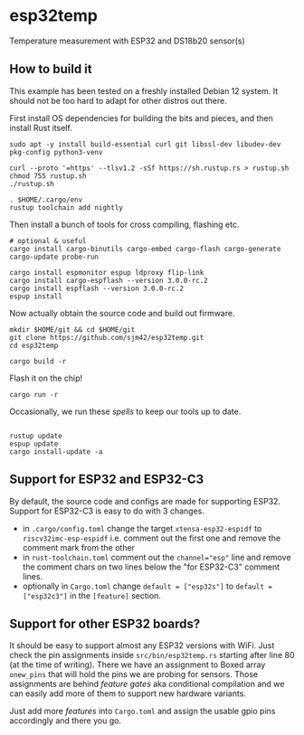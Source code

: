 # esp32temp

Temperature measurement with ESP32 and DS18b20 sensor(s)

## How to build it

This example has been tested on a freshly installed Debian 12 system.
It should not be too hard to adapt for other distros out there.

First install OS dependencies for building the bits and pieces, and then install Rust itself.

```lang=bash
sudo apt -y install build-essential curl git libssl-dev libudev-dev pkg-config python3-venv

curl --proto '=https' --tlsv1.2 -sSf https://sh.rustup.rs > rustup.sh
chmod 755 rustup.sh
./rustup.sh

. $HOME/.cargo/env
rustup toolchain add nightly
```

Then install a bunch of tools for cross compiling, flashing etc.

```lang=bash
# optional & useful
cargo install cargo-binutils cargo-embed cargo-flash cargo-generate cargo-update probe-run

cargo install espmonitor espup ldproxy flip-link
cargo install cargo-espflash --version 3.0.0-rc.2
cargo install espflash --version 3.0.0-rc.2
espup install
```

Now actually obtain the source code and build out firmware.

```lang=bash
mkdir $HOME/git && cd $HOME/git
git clone https://github.com/sjm42/esp32temp.git
cd esp32temp

cargo build -r
```

Flash it on the chip!

```lang=bash
cargo run -r

```

Occasionally, we run these _spells_ to keep our tools up to date.

```lang=bash

rustup update
espup update
cargo install-update -a
```

## Support for ESP32 and ESP32-C3

By default, the source code and configs are made for supporting ESP32.
Support for ESP32-C3 is easy to do with 3 changes.

- in `.cargo/config.toml` change the target `xtensa-esp32-espidf` to `riscv32imc-esp-espidf` i.e. comment out the first one and remove the comment mark from the other
- in `rust-toolchain.toml` comment out the `channel="esp"` line and remove the comment chars on two lines below the "for ESP32-C3" comment lines.
- optionally in `Cargo.toml` change `default = ["esp32s"]` to `default = ["esp32c3"]` in the `[feature]` section.

## Support for other ESP32 boards?

It should be easy to support almost any ESP32 versions with WiFi.
Just check the pin assignments inside `src/bin/esp32temp.rs` starting after line 80 (at the time of writing).
There we have an assignment to Boxed array `onew_pins` that will hold the pins we are probing for sensors.
Those assignments are behind _feature gates_ aka conditional compilation and we can easily add more of them
to support new hardware variants.

Just add more _features_ into `Cargo.toml` and assign the usable gpio pins accordingly and there you go.
